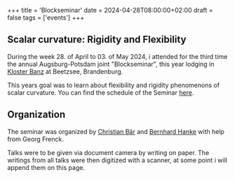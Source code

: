 +++
title = 'Blockseminar'
date = 2024-04-28T08:00:00+02:00
draft = false
tags = ['events']
+++

## Scalar curvature: Rigidity and Flexibility

During the week 28. of April to 03. of May 2024, i attended for the third time the annual Augsburg-Potsdam joint "Blockseminar", this year lodging in [Kloster Banz](https://bad-staffelstein.de/de/tourismus/bad-staffelstein/sehenswuerdigkeiten/kloster-banz.php?wt_campaign=short) at Beetzsee, Brandenburg.

This years goal was to learn about flexibility and rigidity phenomenons of scalar curvature.
You can find the schedule of the Seminar [here](/bs/three/plan.pdf).

## Organization

The seminar was organized by [Christian Bär](https://www.math.uni-potsdam.de/baer) and [Bernhard Hanke](https://www.uni-augsburg.de/de/fakultaet/mntf/math/prof/diff/team/bernhard-hanke/) with help from Georg Frenck.

Talks were to be given via document camera by writing on paper.
The writings from all talks were then digitized with a scanner, at some point i will append them on this page.


